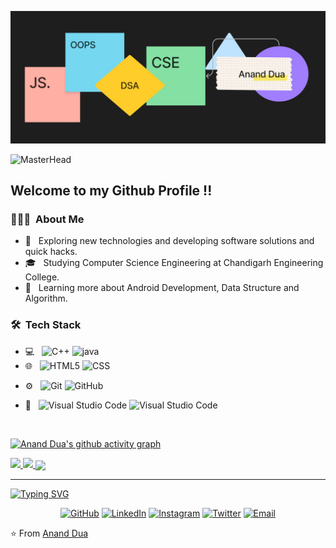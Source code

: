 ![MasterHead](https://github.com/ananddua/ananddua/blob/main/bg.jfif)



<img src="https://user-images.githubusercontent.com/74038190/225813708-98b745f2-7d22-48cf-9150-083f1b00d6c9.gif" alt="MasterHead" height="400" width="100%">
<h2> Welcome to my Github Profile !!</h2>
<!-- <picture> <img align="right" src="https://github.com/0xAbdulKhalid/0xAbdulKhalid/raw/main/assets/mdImages/Right_Side.gif" width = 250px></picture> -->




<!-- ![Visitor Count](https://profile-counter.glitch.me/{28Anmolsinha}/count.svg) -->

<h3> 👨🏻‍💻 &nbsp;About Me </h3>

- 🤔 &nbsp; Exploring new technologies and developing software solutions and quick hacks.
- 🎓 &nbsp; Studying Computer Science Engineering at Chandigarh Engineering College.
- 🌱 &nbsp; Learning more about Android Development, Data Structure and Algorithm.


<h3> 🛠 &nbsp;Tech Stack</h3>

- 💻 &nbsp;
 ![C++](https://img.shields.io/badge/-C++-333333?style=flat&logo=Java&logoColor=007396)
 ![java](https://img.shields.io/badge/-Java-333333?style=flat&logo=Java&logoColor=007396)
- 🌐 &nbsp;
  ![HTML5](https://img.shields.io/badge/-HTML5-333333?style=flat&logo=HTML5)
  ![CSS](https://img.shields.io/badge/-CSS-333333?style=flat&logo=CSS3&logoColor=1572B6)
  
<!--   ![Node.js](https://img.shields.io/badge/-Node.js-333333?style=flat&logo=node.js)
  ![React](https://img.shields.io/badge/-React-333333?style=flat&logo=react) -->
<!-- - 🛢 &nbsp;
  ![MySQL](https://img.shields.io/badge/-MySQL-333333?style=flat&logo=mysql)
  ![MongoDB](https://img.shields.io/badge/-MongoDB-333333?style=flat&logo=mongodb) -->
- ⚙ &nbsp;
  ![Git](https://img.shields.io/badge/-Git-333333?style=flat&logo=git)
  ![GitHub](https://img.shields.io/badge/-GitHub-333333?style=flat&logo=github)
<!--   ![Markdown](https://img.shields.io/badge/-Markdown-333333?style=flat&logo=markdown) -->
- 🔧 &nbsp;
  ![Visual Studio Code](https://img.shields.io/badge/-Visual%20Studio%20Code-333333?style=flat&logo=visual-studio-code&logoColor=007ACC)
  ![Visual Studio Code](https://img.shields.io/badge/-Android%20Studio%20-333333?style=flat&logo=androidstudio&logoColor=007ACC)
<!--   ![RStudio](https://img.shields.io/badge/-RStudio-333333?style=flat&logo=rstudio)
  ![Eclipse](https://img.shields.io/badge/-Eclipse-333333?style=flat&logo=eclipse-ide&logoColor=2C2255) -->
<!-- - 🖥 &nbsp;
  ![Illustrator](https://img.shields.io/badge/-Illustrator-333333?style=flat&logo=adobe-illustrator)
  ![Photoshop](https://img.shields.io/badge/-Photoshop-333333?style=flat&logo=adobe-photoshop)
  ![InDesign](https://img.shields.io/badge/-InDesign-333333?style=flat&logo=adobe-indesign)
 -->
<br/>
<!-- <img src="https://img.shields.io/github/followers/28Anmolsinha?style=social"></img> -->

[![Anand Dua's github activity graph](https://github-readme-activity-graph.cyclic.app/graph?username=ananddua&theme=dracula)](https://github.com/ananddua/github-readme-activity-graph)

<a href="https://github.com/ananddua">
  <img width="48%" src="https://github-readme-stats.vercel.app/api?username=ananddua&show_icons=true&theme=tokyonight" />
  <img width="48%" src="https://streak-stats.demolab.com/?user=ananddua&theme=tokyonight&layout=compact" />
  <img width="48%" align="center" src="https://github-readme-stats.vercel.app/api/top-langs/?username=ananddua&theme=tokyonight&layout=compact" />
</a>





<br/>

<!-- <h3> 🤝🏻 &nbsp;Connect with Me </h3> -->
<hr>


[![Typing SVG](https://readme-typing-svg.herokuapp.com/?size=30&duration=6000&color=189C07&vCenter=true&lines=Connect+With+Me🤝)](https://git.io/typing-svg) 

<p align="center">
<a href="https://github.com/ananddua"><img alt="GitHub" src="https://img.shields.io/badge/github-ananddua-blue&logo=Github"></a>
<a href="https://www.linkedin.com/in/anand-dua/"><img alt="LinkedIn" src="https://img.shields.io/badge/LinkedIn-AnandDua-blue?style=flat-square&logo=linkedin"></a>
<a href="https://www.instagram.com/ayandua_/"><img alt="Instagram" src="https://img.shields.io/badge/Instagram-Anand%20Dua-blue?style=flat-square&logo=instagram"></a>
<a href="https://twitter.com/Imayandua"><img alt="Twitter" src="https://img.shields.io/badge/twitter-Anand-blue?style=flat-square&logo=twitter"></a>
<a href="mailto:ananddua5@gmail.com"><img alt="Email" src="https://img.shields.io/badge/Email-ananddua5@gmail.com.com-blue?style=flat-square&logo=gmail"></a>

</p>


⭐ From [Anand Dua](https://github.com/ananddua)
